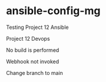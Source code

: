 # ansible-config-mg

Testing Project 12 Ansible

Project 12 Devops

No build is performed

Webhook not invoked

Change branch to main
